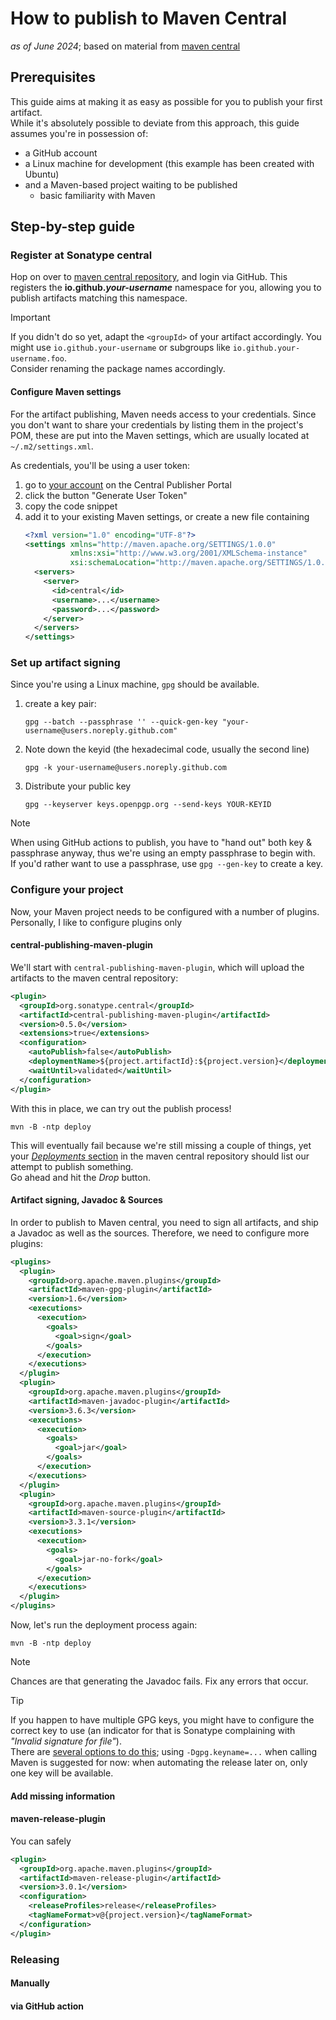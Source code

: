 # How to publish to Maven Central
_as of June 2024_; based on material from [maven central](https://central.sonatype.org/register/central-portal/)

## Prerequisites
This guide aims at making it as easy as possible for you to publish your first artifact.  
While it's absolutely possible to deviate from this approach, this guide assumes you're in possession of: 
* a GitHub account
* a Linux machine for development (this example has been created with Ubuntu)
* and a Maven-based project waiting to be published
  * basic familiarity with Maven

## Step-by-step guide

### Register at Sonatype central
Hop on over to [maven central repository](https://central.sonatype.com/api/auth/login), and login via GitHub.
This registers the **io.github._your-username_** namespace for you,
allowing you to publish artifacts matching this namespace.

> [!IMPORTANT]  
> If you didn't do so yet, adapt the `<groupId>` of your artifact accordingly.
> You might use `io.github.your-username` or subgroups like `io.github.your-username.foo`.  
> Consider renaming the package names accordingly.

#### Configure Maven settings
For the artifact publishing, Maven needs access to your credentials.
Since you don't want to share your credentials by listing them in the project's POM,
these are put into the Maven settings, which are usually located at `~/.m2/settings.xml`.

As credentials, you'll be using a user token:
1. go to [your account](https://central.sonatype.com/account) on the Central Publisher Portal
1. click the button "Generate User Token"
1. copy the code snippet
1. add it to your existing Maven settings, or create a new file containing
   ```xml
   <?xml version="1.0" encoding="UTF-8"?>
   <settings xmlns="http://maven.apache.org/SETTINGS/1.0.0"
             xmlns:xsi="http://www.w3.org/2001/XMLSchema-instance"
             xsi:schemaLocation="http://maven.apache.org/SETTINGS/1.0.0 http://maven.apache.org/xsd/settings-1.0.0.xsd">
     <servers>
       <server>
         <id>central</id>
         <username>...</username>
         <password>...</password>
       </server>
     </servers>
   </settings>
   ```

### Set up artifact signing
Since you're using a Linux machine, `gpg` should be available.

1. create a key pair:
   ```shell
   gpg --batch --passphrase '' --quick-gen-key "your-username@users.noreply.github.com"
   ```
1. Note down the keyid (the hexadecimal code, usually the second line)
   ```shell
   gpg -k your-username@users.noreply.github.com
   ```
1. Distribute your public key
   ```shell
   gpg --keyserver keys.openpgp.org --send-keys YOUR-KEYID
   ```

> [!NOTE]
> When using GitHub actions to publish, you have to "hand out" both key & passphrase anyway,
> thus we're using an empty passphrase to begin with.  
> If you'd rather want to use a passphrase, use `gpg --gen-key` to create a key.

### Configure your project
Now, your Maven project needs to be configured with a number of plugins.
Personally, I like to configure plugins only 

#### central-publishing-maven-plugin
We'll start with `central-publishing-maven-plugin`, which will upload the artifacts to the maven central repository:
```xml
<plugin>
  <groupId>org.sonatype.central</groupId>
  <artifactId>central-publishing-maven-plugin</artifactId>
  <version>0.5.0</version>
  <extensions>true</extensions>
  <configuration>
    <autoPublish>false</autoPublish>
    <deploymentName>${project.artifactId}:${project.version}</deploymentName>
    <waitUntil>validated</waitUntil>
  </configuration>
</plugin>
```
With this in place, we can try out the publish process!
```shell
mvn -B -ntp deploy
```
This will eventually fail because we're still missing a couple of things,
yet your [_Deployments_ section](https://central.sonatype.com/publishing/deployments) in the maven central repository
should list our attempt to publish something.  
Go ahead and hit the _Drop_ button.

#### Artifact signing, Javadoc & Sources
In order to publish to Maven central, you need to sign all artifacts, and ship a Javadoc as well as the sources.
Therefore, we need to configure more plugins:
```xml
<plugins>
  <plugin>
    <groupId>org.apache.maven.plugins</groupId>
    <artifactId>maven-gpg-plugin</artifactId>
    <version>1.6</version>
    <executions>
      <execution>
        <goals>
          <goal>sign</goal>
        </goals>
      </execution>
    </executions>
  </plugin>
  <plugin>
    <groupId>org.apache.maven.plugins</groupId>
    <artifactId>maven-javadoc-plugin</artifactId>
    <version>3.6.3</version>
    <executions>
      <execution>
        <goals>
          <goal>jar</goal>
        </goals>
      </execution>
    </executions>
  </plugin>
  <plugin>
    <groupId>org.apache.maven.plugins</groupId>
    <artifactId>maven-source-plugin</artifactId>
    <version>3.3.1</version>
    <executions>
      <execution>
        <goals>
          <goal>jar-no-fork</goal>
        </goals>
      </execution>
    </executions>
  </plugin>
</plugins>
```

Now, let's run the deployment process again:
```shell
mvn -B -ntp deploy
```

> [!NOTE]
> Chances are that generating the Javadoc fails. Fix any errors that occur.

> [!TIP]
> If you happen to have multiple GPG keys, you might have to configure the correct key to use
> (an indicator for that is Sonatype complaining with _"Invalid signature for file"_).  
> There are [several options to do this][gpg:sign];
> using `-Dgpg.keyname=...` when calling Maven is suggested for now:
> when automating the release later on, only one key will be available. 

#### Add missing information

#### maven-release-plugin
You can safely 

```xml
<plugin>
  <groupId>org.apache.maven.plugins</groupId>
  <artifactId>maven-release-plugin</artifactId>
  <version>3.0.1</version>
  <configuration>
    <releaseProfiles>release</releaseProfiles>
    <tagNameFormat>v@{project.version}</tagNameFormat>
  </configuration>
</plugin>
```

### Releasing
#### Manually
#### via GitHub action


[gpg:sign]: https://maven.apache.org/plugins/maven-gpg-plugin/sign-mojo.html